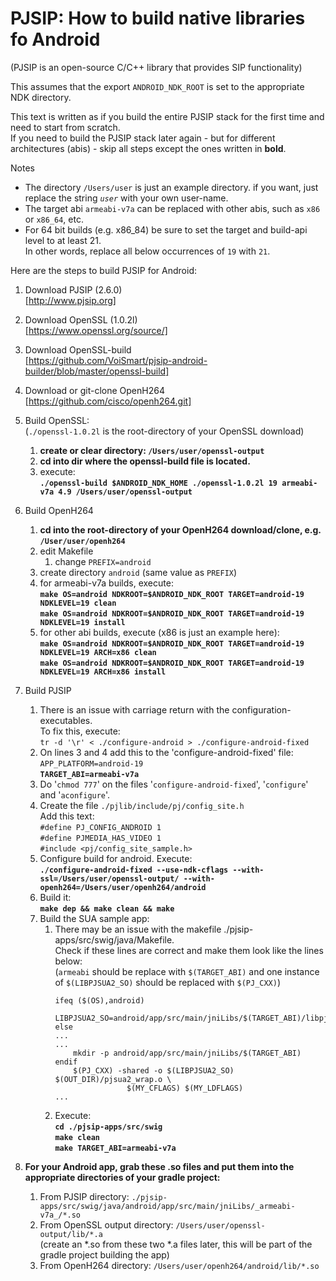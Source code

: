 # PJSIP: How to build native libraries fo Android

(PJSIP is an open-source C/C++ library that provides SIP functionality)

This assumes that the export `ANDROID_NDK_ROOT` is set to the appropriate NDK directory.

This text is written as if you build the entire PJSIP stack for the first time and need to start from scratch.  
If you need to build the PJSIP stack later again - but for different architectures (abis) - skip all steps except the ones written in **bold**.

Notes

*   The directory `/Users/user` is just an example directory. if you want, just replace the string _`user`_ with your own user-name.
*   The target abi `armeabi-v7a` can be replaced with other abis, such as `x86` or `x86_64`, etc.
*   For 64 bit builds (e.g. x86_84) be sure to set the target and build-api level to at least 21.  
    In other words, replace all below occurrences of `19` with `21`.

Here are the steps to build PJSIP for Android:

1.  Download PJSIP (2.6.0)  
    [http://www.pjsip.org]
2.  Download OpenSSL (1.0.2l)  
    [https://www.openssl.org/source/]  
3.  Download OpenSSL-build  
    [https://github.com/VoiSmart/pjsip-android-builder/blob/master/openssl-build]
4.  Download or git-clone OpenH264  
    [https://github.com/cisco/openh264.git] 

5.  Build OpenSSL:  
    (`./openssl-1.0.2l` is the root-directory of your OpenSSL download)  

    1.  **create or clear directory: `/Users/user/openssl-output`**
    2.  **cd into dir where the openssl-build file is located.**
    3.  execute:  
        **`./openssl-build $ANDROID_NDK_HOME ./openssl-1.0.2l 19 armeabi-v7a 4.9 /Users/user/openssl-output`**  

    
6.  Build OpenH264
    1.  **cd into the root-directory of your OpenH264 download/clone, e.g. `/User/user/openh264`**
    2.  edit Makefile
        1.  change `PREFIX=android`
    3.  create directory `android` (same value as `PREFIX`)
    4.  for armeabi-v7a builds, execute:  
        **`make OS=android NDKROOT=$ANDROID_NDK_ROOT TARGET=android-19 NDKLEVEL=19 clean`**  
        **`make OS=android NDKROOT=$ANDROID_NDK_ROOT TARGET=android-19 NDKLEVEL=19 install`**
    5.  for other abi builds, execute (x86 is just an example here):  
        **`make OS=android NDKROOT=$ANDROID_NDK_ROOT TARGET=android-19 NDKLEVEL=19 ARCH=x86 clean`**  
        **`make OS=android NDKROOT=$ANDROID_NDK_ROOT TARGET=android-19 NDKLEVEL=19 ARCH=x86 install`**  


7.  Build PJSIP
    1.  There is an issue with carriage return with the configuration-executables.  
        To fix this, execute:  
        `tr -d '\r' < ./configure-android > ./configure-android-fixed`
    2.  On lines 3 and 4 add this to the 'configure-android-fixed' file:  
        `APP_PLATFORM=android-19`  
        **`TARGET_ABI=armeabi-v7a`**
    3.  Do '`chmod 777`' on the files '`configure-android-fixed`', '`configure`' and '`aconfigure`'.
    4.  Create the file `./pjlib/include/pj/config_site.h`  
        Add this text:  
        `#define PJ_CONFIG_ANDROID 1`  
        `#define PJMEDIA_HAS_VIDEO 1`  
        `#include <pj/config_site_sample.h>`
    5.  Configure build for android. Execute:  
        **`./configure-android-fixed --use-ndk-cflags --with-ssl=/Users/user/openssl-output/ --with-openh264=/Users/user/openh264/android`**
    6.  Build it:  
        **`make dep && make clean && make`**
    7.  Build the SUA sample app:
        1.  There may be an issue with the makefile ./pjsip-apps/src/swig/java/Makefile.  
            Check if these lines are correct and make them look like the lines below:  
            (`armeabi` should be replace with `$(TARGET_ABI)` and one instance of `$(LIBPJSUA2_SO)` should be replaced with `$(PJ_CXX)`)
            ```
            ifeq ($(OS),android)  
                LIBPJSUA2_SO=android/app/src/main/jniLibs/$(TARGET_ABI)/libpjsua2.so  
            else
            ...  
            ...  
                mkdir -p android/app/src/main/jniLibs/$(TARGET_ABI)  
            endif
                $(PJ_CXX) -shared -o $(LIBPJSUA2_SO) $(OUT_DIR)/pjsua2_wrap.o \  
                            $(MY_CFLAGS) $(MY_LDFLAGS)
            ...
            ```
        2.  Execute:  
            **`cd ./pjsip-apps/src/swig`**  
            **`make clean`**  
            **`make TARGET_ABI=armeabi-v7a`**    

8.  **For your Android app, grab these .so files and put them into the appropriate directories of your gradle project:**
    1.  From PJSIP directory: `./pjsip-apps/src/swig/java/android/app/src/main/jniLibs/_armeabi-v7a_/*.so`
    2.  From OpenSSL output directory: `/Users/user/openssl-output/lib/*.a`  
        (create an *.so from these two *.a files later, this will be part of the gradle project building the app)
    3.  From OpenH264 directory: `/Users/user/openh264/android/lib/*.so`